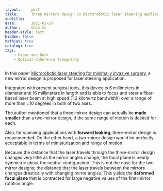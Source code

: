 ```yaml
---
layout:     post
title:      Three mirrors design in microrobotic laser steering application
subtitle:   
date:       2021-02-20
author:     Chao Xu
header-style: text
hidden: false
mathjax: true
catalog: true
tags:
    - Paper and Book
    - Optical Coherence Tomography
---
```


In this paper [Microrobotic laser steering for minimally invasive surgery](https://robotics.sciencemag.org/content/6/50/eabd5476), a new mirror design is proposed for laser steering application. 

Integrated with present surgical tools, this device is 6 millimeters in diameter and 16 millimeters in length and is able to focus and steer a fiber-based laser beam at high speed (1.2 kilohertz bandwidth) over a range of more than ±10 degrees  in both of two axes.

The author mentioned that a three-mirror design can actually be **made smaller** than a two-mirror design, if the same range of motion is desired for each. 

Also, for scanning applications with **forward looking**, three-mirror design is recommended.  On the other hand, a two-mirror design would be perfectly acceptable in terms of miniaturization and range of motion.

Because the distance that the laser travels through the three-mirror design changes very little as the mirror angles change, the focal plane is nearly symmetric about the neutral configuration. This is not the case for the two-mirror designs; the distance that the laser travels between the mirrors changes drastically with changing mirror angles. This yields the **deformed focal plane** that is contracted for large negative values of the first-mirror rotation angle.